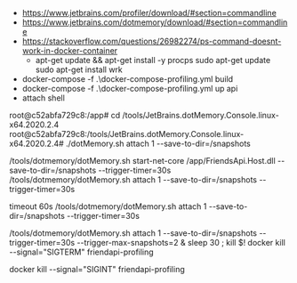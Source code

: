  - https://www.jetbrains.com/profiler/download/#section=commandline
 - https://www.jetbrains.com/dotmemory/download/#section=commandline
 - https://stackoverflow.com/questions/26982274/ps-command-doesnt-work-in-docker-container
   - apt-get update && apt-get install -y procps
sudo apt-get update
sudo apt-get install wrk
 - docker-compose -f .\docker-compose-profiling.yml build
 - docker-compose -f .\docker-compose-profiling.yml up api
 - attach shell

root@c52abfa729c8:/app# cd /tools/JetBrains.dotMemory.Console.linux-x64.2020.2.4
root@c52abfa729c8:/tools/JetBrains.dotMemory.Console.linux-x64.2020.2.4# ./dotMemory.sh attach 1 --save-to-dir=/snapshots

/tools/dotmemory/dotMemory.sh start-net-core /app/FriendsApi.Host.dll --save-to-dir=/snapshots --trigger-timer=30s
/tools/dotmemory/dotMemory.sh attach 1 --save-to-dir=/snapshots --trigger-timer=30s

timeout 60s /tools/dotmemory/dotMemory.sh attach 1 --save-to-dir=/snapshots --trigger-timer=30s

/tools/dotmemory/dotMemory.sh attach 1 --save-to-dir=/snapshots --trigger-timer=30s --trigger-max-snapshots=2 & sleep 30 ; kill $!
docker kill --signal="SIGTERM" friendapi-profiling

docker kill --signal="SIGINT" friendapi-profiling